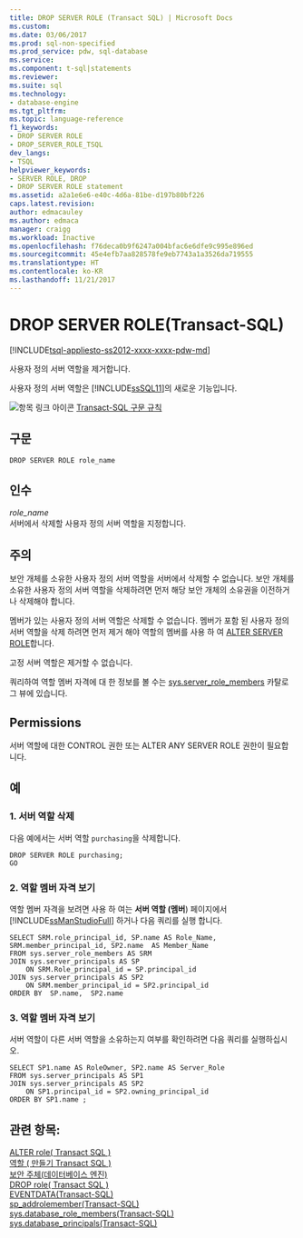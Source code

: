 ```yaml
---
title: DROP SERVER ROLE (Transact SQL) | Microsoft Docs
ms.custom: 
ms.date: 03/06/2017
ms.prod: sql-non-specified
ms.prod_service: pdw, sql-database
ms.service: 
ms.component: t-sql|statements
ms.reviewer: 
ms.suite: sql
ms.technology:
- database-engine
ms.tgt_pltfrm: 
ms.topic: language-reference
f1_keywords:
- DROP SERVER ROLE
- DROP_SERVER_ROLE_TSQL
dev_langs:
- TSQL
helpviewer_keywords:
- SERVER ROLE, DROP
- DROP SERVER ROLE statement
ms.assetid: a2a1e6e6-e40c-4d6a-81be-d197b80bf226
caps.latest.revision: 
author: edmacauley
ms.author: edmaca
manager: craigg
ms.workload: Inactive
ms.openlocfilehash: f76deca0b9f6247a004bfac6e6dfe9c995e896ed
ms.sourcegitcommit: 45e4efb7aa828578fe9eb7743a1a3526da719555
ms.translationtype: HT
ms.contentlocale: ko-KR
ms.lasthandoff: 11/21/2017
---
```

# <a name="drop-server-role-transact-sql"></a>DROP SERVER ROLE(Transact-SQL)
[!INCLUDE[tsql-appliesto-ss2012-xxxx-xxxx-pdw-md](../../includes/tsql-appliesto-ss2012-xxxx-xxxx-pdw-md.md)]

  사용자 정의 서버 역할을 제거합니다.  
  
 사용자 정의 서버 역할은 [!INCLUDE[ssSQL11](../../includes/sssql11-md.md)]의 새로운 기능입니다.  
  
 ![항목 링크 아이콘](../../database-engine/configure-windows/media/topic-link.gif "항목 링크 아이콘") [Transact-SQL 구문 규칙](../../t-sql/language-elements/transact-sql-syntax-conventions-transact-sql.md)  
  
## <a name="syntax"></a>구문  
  
```  
DROP SERVER ROLE role_name  
```  
  
## <a name="arguments"></a>인수  
 *role_name*  
 서버에서 삭제할 사용자 정의 서버 역할을 지정합니다.  
  
## <a name="remarks"></a>주의  
 보안 개체를 소유한 사용자 정의 서버 역할을 서버에서 삭제할 수 없습니다. 보안 개체를 소유한 사용자 정의 서버 역할을 삭제하려면 먼저 해당 보안 개체의 소유권을 이전하거나 삭제해야 합니다.  
  
 멤버가 있는 사용자 정의 서버 역할은 삭제할 수 없습니다. 멤버가 포함 된 사용자 정의 서버 역할을 삭제 하려면 먼저 제거 해야 역할의 멤버를 사용 하 여 [ALTER SERVER ROLE](../../t-sql/statements/alter-server-role-transact-sql.md)합니다.  
  
 고정 서버 역할은 제거할 수 없습니다.  
  
 쿼리하여 역할 멤버 자격에 대 한 정보를 볼 수는 [sys.server_role_members](../../relational-databases/system-catalog-views/sys-server-role-members-transact-sql.md) 카탈로그 뷰에 있습니다.  
  
## <a name="permissions"></a>Permissions  
 서버 역할에 대한 CONTROL 권한 또는 ALTER ANY SERVER ROLE 권한이 필요합니다.  
  
## <a name="examples"></a>예  
  
### <a name="a-to-drop-a-server-role"></a>1. 서버 역할 삭제  
 다음 예에서는 서버 역할 `purchasing`을 삭제합니다.  
  
```  
DROP SERVER ROLE purchasing;  
GO  
```  
  
### <a name="b-to-view-role-membership"></a>2. 역할 멤버 자격 보기  
 역할 멤버 자격을 보려면 사용 하 여는 **서버 역할 (멤버**) 페이지에서 [!INCLUDE[ssManStudioFull](../../includes/ssmanstudiofull-md.md)] 하거나 다음 쿼리를 실행 합니다.  
  
```  
SELECT SRM.role_principal_id, SP.name AS Role_Name,   
SRM.member_principal_id, SP2.name  AS Member_Name  
FROM sys.server_role_members AS SRM  
JOIN sys.server_principals AS SP  
    ON SRM.Role_principal_id = SP.principal_id  
JOIN sys.server_principals AS SP2   
    ON SRM.member_principal_id = SP2.principal_id  
ORDER BY  SP.name,  SP2.name  
```  
  
### <a name="c-to-view-role-membership"></a>3. 역할 멤버 자격 보기  
 서버 역할이 다른 서버 역할을 소유하는지 여부를 확인하려면 다음 쿼리를 실행하십시오.  
  
```  
SELECT SP1.name AS RoleOwner, SP2.name AS Server_Role  
FROM sys.server_principals AS SP1  
JOIN sys.server_principals AS SP2  
    ON SP1.principal_id = SP2.owning_principal_id   
ORDER BY SP1.name ;  
```  
  
## <a name="see-also"></a>관련 항목:  
 [ALTER role&#40; Transact SQL &#41;](../../t-sql/statements/alter-role-transact-sql.md)   
 [역할 &#40; 만들기 Transact SQL &#41;](../../t-sql/statements/create-role-transact-sql.md)   
 [보안 주체&#40;데이터베이스 엔진&#41;](../../relational-databases/security/authentication-access/principals-database-engine.md)   
 [DROP role&#40; Transact SQL &#41;](../../t-sql/statements/drop-role-transact-sql.md)   
 [EVENTDATA&#40;Transact-SQL&#41;](../../t-sql/functions/eventdata-transact-sql.md)   
 [sp_addrolemember&#40;Transact-SQL&#41;](../../relational-databases/system-stored-procedures/sp-addrolemember-transact-sql.md)   
 [sys.database_role_members&#40;Transact-SQL&#41;](../../relational-databases/system-catalog-views/sys-database-role-members-transact-sql.md)   
 [sys.database_principals&#40;Transact-SQL&#41;](../../relational-databases/system-catalog-views/sys-database-principals-transact-sql.md)  
  
  
